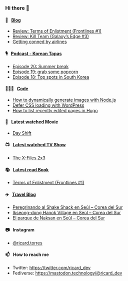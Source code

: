 ### Hi there 👋

#### 📝 &nbsp;&nbsp;[Blog](https://ricard.blog)

- [Review: Terms of Enlistment (Frontlines #1)](https://ricard.blog/review/terms-of-enlistment/)
- [Review: Kill Team (Galaxy’s Edge #3)](https://ricard.blog/review/kill-team/)
- [Getting conned by airlines](https://ricard.blog/rant/getting-conned-by-airlines/)

#### 🎙 &nbsp;&nbsp;[Podcast - Korean Tapas](https://koreantapas.show/)

- [Episode 20: Summer break](https://anchor.fm/korean-tapas/episodes/Episode-20-Summer-break-e1m0mtv)
- [Episode 19: grab some popcorn](https://anchor.fm/korean-tapas/episodes/Episode-19-grab-some-popcorn-e1l68ul)
- [Episode 18: Top spots in South Korea](https://anchor.fm/korean-tapas/episodes/Episode-18-Top-spots-in-South-Korea-e1k57la)

#### 👨🏻‍💻 &nbsp;&nbsp;[Code](https://ricard.dev)

- [How to dynamically generate images with Node.js](https://ricard.dev/how-to-dynamically-generate-images-with-node-js/)
- [Defer CSS loading with WordPress](https://ricard.dev/defer-css-loading-with-wordpress/)
- [How to list recently edited pages in Hugo](https://ricard.dev/how-to-list-recently-edited-pages-in-hugo/)

#### 🍿 &nbsp;&nbsp;[Latest watched Movie](https://quicoto.github.io/reviews/movies/)

- [Day Shift](https://quicoto.github.io/reviews/movies/day-shift/)

#### 📺 &nbsp;&nbsp;[Latest watched TV Show](https://quicoto.github.io/reviews/tv-shows)

- [The X-Files 2x3](https://quicoto.github.io/reviews/tv-shows/the-x-files/2x3)

#### 📚 &nbsp;&nbsp;[Latest read Book](https://ricard.blog/books/)

- [Terms of Enlistment (Frontlines #1)](https://www.goodreads.com/review/show/3103471132?utm_medium=api&amp;utm_source=rss)

#### ✈️ &nbsp;&nbsp;[Travel Blog](https://www.quicoto.com/)

- [Peregrinando al Shake Shack en Seúl – Corea del Sur](https://www.quicoto.com/shake-shack-seul/)
- [Ikseong-dong Hanok Village en Seúl – Corea del Sur](https://www.quicoto.com/ikseong-dong-hanok-village-seul/)
- [El parque de Naksan en Seúl – Corea del Sur](https://www.quicoto.com/parque-naksan-seul/)

#### 📷 &nbsp;&nbsp;Instagram
- [@ricard.torres](https://www.instagram.com/ricard.torres/)

#### 📫 &nbsp;&nbsp;How to reach me

- Twitter: https://twitter.com/ricard_dev
- Fediverse: https://mastodon.technology/@ricard_dev
